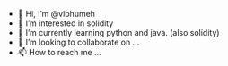 - 👋 Hi, I’m @vibhumeh
- 👀 I’m interested in solidity
- 🌱 I’m currently learning python and java. (also solidity)
- 💞️ I’m looking to collaborate on ...
- 📫 How to reach me ...

<!---
vibhumeh/vibhumeh is a ✨ special ✨ repository because its `README.md` (this file) appears on your GitHub profile.
You can click the Preview link to take a look at your changes.
--->

